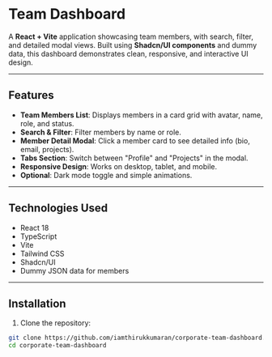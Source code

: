 # Team Dashboard

A **React + Vite** application showcasing team members, with search, filter, and detailed modal views. Built using **Shadcn/UI components** and dummy data, this dashboard demonstrates clean, responsive, and interactive UI design.

---

## **Features**

- **Team Members List**: Displays members in a card grid with avatar, name, role, and status.
- **Search & Filter**: Filter members by name or role.
- **Member Detail Modal**: Click a member card to see detailed info (bio, email, projects).
- **Tabs Section**: Switch between "Profile" and "Projects" in the modal.
- **Responsive Design**: Works on desktop, tablet, and mobile.
- **Optional**: Dark mode toggle and simple animations.

---

## **Technologies Used**

- React 18  
- TypeScript  
- Vite  
- Tailwind CSS  
- Shadcn/UI  
- Dummy JSON data for members  

---

## **Installation**

1. Clone the repository:

```bash
git clone https://github.com/iamthirukkumaran/corporate-team-dashboard.git
cd corporate-team-dashboard
